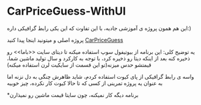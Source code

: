 # CarPriceGuess-WithUI
این هم همون پروژه ی آموزشی جادیه، با این تفاوت که این یکی رابط گرافیکی داره:)

پروژه اصلی و میتونید اینجا پیدا کنید
<a href="https://github.com/erfansaberi/CarPriceGuess" title="CarPriceGuess">CarPriceGuess</a>

یه توضیح کلی:
این برنامه از بیوتیفول سوپ استفاده میکنه تا دیتای سایت <<باما>> رو ذخیره کنه
بعد از اینکه دیتا رو ذخیره کرد، با توجه به کارکرد و سال تولید ماشین شما، قیمتشو حدس میزنه(تو این قسمت از سایکیت لرن استفاده میکنه)

واسه ی رابط گرافیکی از پای کیوت استفاده کردم، شاید ظاهرش چنگی به دل نزنه اما به عنوان یه پروژه تمرینی از کسی که تا حالا کیوت کار نکرده، چیز خوبیه

*برنامه دیگه کار نمیکنه، چون سایتا قیمت ماشین رو نمیذارن
